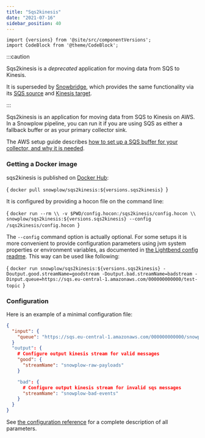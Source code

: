 ```yaml
---
title: "Sqs2kinesis"
date: "2021-07-16"
sidebar_position: 40
---
```


```mdx-code-block
import {versions} from '@site/src/componentVersions';
import CodeBlock from '@theme/CodeBlock';
```

:::caution

Sqs2kinesis is a _deprecated_ application for moving data from SQS to Kinesis.

It is superseded by [Snowbridge](/docs/destinations/forwarding-events/snowbridge/index.md), which provides the same functionality via its [SQS source](/docs/destinations/forwarding-events/snowbridge/configuration/sources/sqs.md) and [Kinesis target](/docs/destinations/forwarding-events/snowbridge/configuration/targets/kinesis.md).

:::

Sqs2kinesis is an application for moving data from SQS to Kinesis on AWS. In a Snowplow pipeline, you can run it if you are using SQS as either a fallback buffer or as your primary collector sink.

The AWS setup guide describes [how to set up a SQS buffer for your collector, and why it is needed](/docs/getting-started-on-snowplow-open-source/setup-snowplow-on-aws/setup-the-snowplow-collector/set-up-an-sqs-buffer/index.md).

### Getting a Docker image

sqs2kinesis is published on [Docker Hub](https://hub.docker.com/r/snowplow/sqs2kinesis/tags):

<CodeBlock language="bash">{
`docker pull snowplow/sqs2kinesis:${versions.sqs2kinesis}
`}</CodeBlock>

It is configured by providing a hocon file on the command line:

<CodeBlock language="bash">{
`docker run --rm \\
  -v $PWD/config.hocon:/sqs2kinesis/config.hocon \\
  snowplow/sqs2kinesis:${versions.sqs2kinesis} --config /sqs2kinesis/config.hocon
`}</CodeBlock>

The `--config` command option is actually optional. For some setups it is more convenient to provide configuration parameters using jvm system properties or environment variables, as documented in [the Lightbend config readme](https://github.com/lightbend/config/blob/v1.4.1/README.md). This way can be used like following:

<CodeBlock language="bash">{
`docker run snowplow/sqs2kinesis:${versions.sqs2kinesis} -Doutput.good.streamName=goodstream -Doutput.bad.streamName=badstream -Dinput.queue=https://sqs.eu-central-1.amazonaws.com/000000000000/test-topic
`}</CodeBlock>


### Configuration

Here is an example of a minimal configuration file:

```json
{
  "input": {
    "queue": "https://sqs.eu-central-1.amazonaws.com/000000000000/snowplow-buffer"
  }
  "output": {
    # Configure output kinesis stream for valid messages
    "good": {
      "streamName": "snowplow-raw-payloads"
    }

    "bad": {
      # Configure output kinesis stream for invalid sqs messages
      "streamName": "snowplow-bad-events"
    }
  }
}
```

See [the configuration reference](/docs/pipeline-components-and-applications/legacy/sqs2kinesis/sqs2kinesis-configuration-reference/index.md) for a complete description of all parameters.
